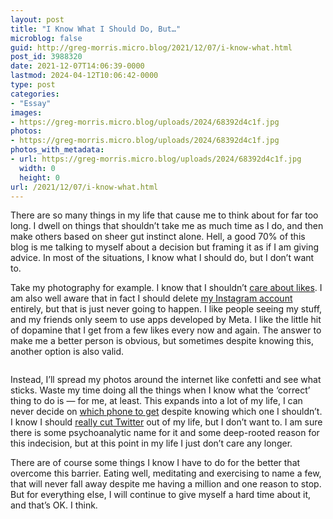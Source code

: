 ```yaml
---
layout: post
title: "I Know What I Should Do, But…"
microblog: false
guid: http://greg-morris.micro.blog/2021/12/07/i-know-what.html
post_id: 3988320
date: 2021-12-07T14:06:39-0000
lastmod: 2024-04-12T10:06:42-0000
type: post
categories:
- "Essay"
images:
- https://greg-morris.micro.blog/uploads/2024/68392d4c1f.jpg
photos:
- https://greg-morris.micro.blog/uploads/2024/68392d4c1f.jpg
photos_with_metadata:
- url: https://greg-morris.micro.blog/uploads/2024/68392d4c1f.jpg
  width: 0
  height: 0
url: /2021/12/07/i-know-what.html
---
```

<p>There are so many things in my life that cause me to think about for far too long. I dwell on things that shouldn’t take me as much time as I do, and then make others based on sheer gut instinct alone. Hell, a good 70% of this blog is me talking to myself about a decision but framing it as if I am giving advice. In most of the situations, I know what I should do, but I don’t want to.</p><p>Take my photography for example. I know that I shouldn’t <a href="https://gregmorris.co.uk/blog/do-i-like-likes/">care about likes</a>. I am also well aware that in fact I should delete <a href="https://www.instagram.com/gr36m/">my Instagram account</a> entirely, but that is just never going to happen. I like people seeing my stuff, and my friends only seem to use apps developed by Meta. I like the little hit of dopamine that I get from a few likes every now and again. The answer to make me a better person is obvious, but sometimes despite knowing this, another option is also valid.</p><figure class="kg-card kg-image-card"><img src="uploads/2024/68392d4c1f.jpg" class="kg-image" alt loading="lazy" /></figure><p>Instead, I’ll spread my photos around the internet like confetti and see what sticks. Waste my time doing all the things when I know what the ‘correct’ thing to do is — for me, at least. This expands into a lot of my life, I can never decide on <a href="https://gregmorris.co.uk/blog/the-iphone-line/">which phone to get</a> despite knowing which one I shouldn’t. I know I should <a href="https://gregmorris.co.uk/blog/twitter-muscle-memory/">really cut Twitter</a> out of my life, but I don’t want to. I am sure there is some psychoanalytic name for it and some deep-rooted reason for this indecision, but at this point in my life I just don’t care any longer.</p><p>There are of course some things I know I have to do for the better that overcome this barrier. Eating well, meditating and exercising to name a few, that will never fall away despite me having a million and one reason to stop. But for everything else, I will continue to give myself a hard time about it, and that’s OK. I think.</p>

